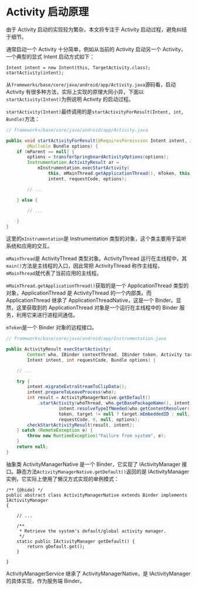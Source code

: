 # Activity 启动原理

由于 Activity 启动的实现较为繁杂，本文将专注于 Activity 启动过程，避免纠结于细节。

通常启动一个 Activity 十分简单，例如从当前的 Activity 启动另一个 Activity，一个典型的显式 Intent 启动方式如下：

```
Intent intent = new Intent(this, TargetActivity.class);
startActivity(intent);
```

从`frameworks/base/core/java/android/app/Activity.java`源码看，启动 Activity 有很多种方法，实际上实现的原理大同小异，下面以`startActivity(Intent)`为例说明 Activity 的启动过程。

`startActivity(Intent)`最终调用的是`startActivityForResult(Intent, int, Bundle)`方法：

```java
// frameworks/base/core/java/android/app/Activity.java

public void startActivityForResult(@RequiresPermission Intent intent, int requestCode,
        @Nullable Bundle options) {
    if (mParent == null) {
        options = transferSpringboardActivityOptions(options);
        Instrumentation.ActivityResult ar =
            mInstrumentation.execStartActivity(
                this, mMainThread.getApplicationThread(), mToken, this,
                intent, requestCode, options);

        // ...

    } else {

        // ...

    }
}
```

这里的`mInstrumentation`是 Instrumentation 类型的对象，这个类主要用于监听系统和应用的交互。

`mMainThread`是 ActivityThread 类型对象。ActivityThread 运行在主线程中，其`main()`方法是主线程的入口，因此常把 ActivityThread 称作主线程，`mMainThread`就代表了当前应用的主线程。

`mMainThread.getApplicationThread()`获取的是一个 ApplicationThread 类型的对象，ApplicationThread 是 ActivityThread 的一个内部类。而 ApplicationThread 继承了 ApplicationThreadNative，这是一个 Binder。显然，这里获取到的 ApplicationThread 对象是一个运行在主线程中的 Binder 服务，利用它来进行进程间通信。

`mToken`是一个 Binder 对象的远程接口。

```java
// frameworks/base/core/java/android/app/Instrumentation.java

public ActivityResult execStartActivity(
        Context who, IBinder contextThread, IBinder token, Activity target,
        Intent intent, int requestCode, Bundle options) {

    // ...

    try {
        intent.migrateExtraStreamToClipData();
        intent.prepareToLeaveProcess(who);
        int result = ActivityManagerNative.getDefault()
            .startActivity(whoThread, who.getBasePackageName(), intent,
                    intent.resolveTypeIfNeeded(who.getContentResolver()),
                    token, target != null ? target.mEmbeddedID : null,
                    requestCode, 0, null, options);
        checkStartActivityResult(result, intent);
    } catch (RemoteException e) {
        throw new RuntimeException("Failure from system", e);
    }
    return null;
}
```

抽象类 ActivityManagerNative 是一个 Binder，它实现了 IActivityManager 接口。静态方法`ActivityManagerNative.getDefault()`返回的是 IActivityManager 实例，它实际上使用了懒汉方式实现的单例模式：

```
/** {@hide} */
public abstract class ActivityManagerNative extends Binder implements IActivityManager
{

    // ...

    /**
     * Retrieve the system's default/global activity manager.
     */
    static public IActivityManager getDefault() {
        return gDefault.get();
    }

}
```

ActivityManagerService 继承了 ActivityManagerNative，是 IActivityManager 的具体实现，作为服务端 Binder。
